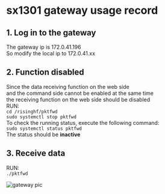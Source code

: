 # sx1301 gateway usage record

## 1. Log in to the gateway
The gateway ip is 172.0.41.196  
So modify the local ip to 172.0.41.xx  

## 2. Function disabled
Since the data receiving function on the web side  
and the command side cannot be enabled at the same time  
the receiving function on the web side should be disabled  
RUN:  
`cd /risinghf/pktfwd`  
`sudo systemctl stop pktfwd`  
To check the running status, execute the following command:  
`sudo systemctl status pktfwd`  
The status should be **inactive**  

## 3. Receive data
RUN:  
`./pktfwd`  

![gateway pic](https://github.com/Alpha2Cool/sx1301GatewayCmd/blob/master/gw.PNG)

